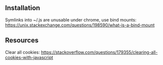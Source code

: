 ## Installation

Symlinks into ~/.js are unusable under chrome, use bind mounts:
https://unix.stackexchange.com/questions/198590/what-is-a-bind-mount

## Resources

Clear all cookies:
https://stackoverflow.com/questions/179355/clearing-all-cookies-with-javascript
